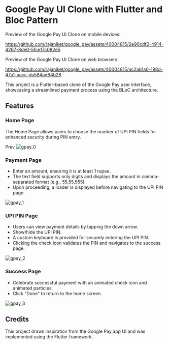 # Google Pay UI Clone with Flutter and Bloc Pattern


Preview of the Google Pay UI Clone on mobile devices:

https://github.com/rajaniket/google_pay/assets/40004815/2e90cdf2-4914-4267-8de0-5fce17c082e5

Preview of the Google Pay UI Clone on web browsers:

https://github.com/rajaniket/google_pay/assets/40004815/ac2ab1a0-198d-47a1-aacc-da584ad64b28



This project is a Flutter-based clone of the Google Pay user interface, showcasing a streamlined payment process using the BLoC architecture.

## Features

### Home Page

The Home Page allows users to choose the number of UPI PIN fields for enhanced security during PIN entry.

Prev
![gpay_0](https://github.com/rajaniket/google_pay/assets/40004815/f852e04a-bf87-45e1-9eed-baa5efdd77aa)



### Payment Page

- Enter an amount, ensuring it is at least 1 rupee.
- The text field supports only digits and displays the amount in comma-separated format (e.g., 55,55,555).
- Upon proceeding, a loader is displayed before navigating to the UPI PIN page.

![gpay_1](https://github.com/rajaniket/google_pay/assets/40004815/c20029d2-728d-4aa7-babd-14963f4c961c)

### UPI PIN Page

- Users can view payment details by tapping the down arrow.
- Show/hide the UPI PIN.
- A custom keyboard is provided for securely entering the UPI PIN.
- Clicking the check icon validates the PIN and navigates to the success page.

![gpay_2](https://github.com/rajaniket/google_pay/assets/40004815/77a8213a-baac-4206-b176-b1d615b68b0c)

### Success Page

- Celebrate successful payment with an animated check icon and animated particles.
- Click "Done" to return to the home screen.

![gpay_3](https://github.com/rajaniket/google_pay/assets/40004815/9b19f3ed-c3db-414b-a3e8-ab28dbc998a2)


## Credits

This project draws inspiration from the Google Pay app UI and was implemented using the Flutter framework.
